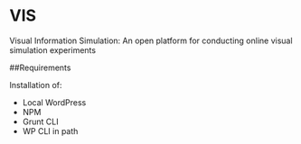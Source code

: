# VIS
Visual Information Simulation: An open platform for conducting online visual simulation experiments


##Requirements

Installation of:
- Local WordPress
- NPM 
- Grunt CLI
- WP CLI in path
